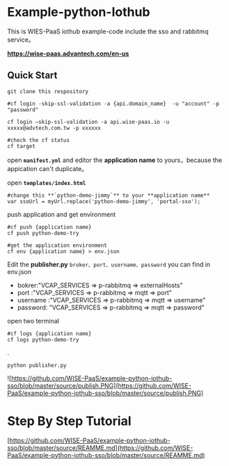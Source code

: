 # Example-python-Iothub


This is WIES-PaaS iothub example-code include the sso and rabbitmq service。

**https://wise-paas.advantech.com/en-us**

## Quick Start

    git clone this respository
    
    #cf login -skip-ssl-validation -a {api.domain_name}  -u "account" -p "password"
    
    cf login –skip-ssl-validation -a api.wise-paas.io -u xxxxx@advtech.com.tw -p xxxxxx
    
    #check the cf status
    cf target
    
open **`manifest.yml`** and editor the **application name** to yours，because the appication can't duplicate。

open **`templates/index.html`**
    
    #change this **`python-demo-jimmy`** to your **application name**
    var ssoUrl = myUrl.replace('python-demo-jimmy', 'portal-sso');


push application and get environment


    #cf push {application name}
    cf push python-demo-try
    
    #get the application environment
    cf env {application name} > env.json 


    
Edit the **publisher.py** `broker、port、username、password` you can find in env.json

* bokrer:"VCAP_SERVICES => p-rabbitmq => externalHosts"
* port :"VCAP_SERVICES => p-rabbitmq => mqtt => port"
* username :"VCAP_SERVICES => p-rabbitmq => mqtt => username"
* password: "VCAP_SERVICES => p-rabbitmq => mqtt => password"

open two terminal
    
    #cf logs {application name}
    cf logs python-demo-try

.

    python publisher.py

![https://github.com/WISE-PaaS/example-python-iothub-sso/blob/master/source/publish.PNG](https://github.com/WISE-PaaS/example-python-iothub-sso/blob/master/source/publish.PNG)

# Step By Step Tutorial

[https://github.com/WISE-PaaS/example-python-iothub-sso/blob/master/source/REAMME.md](https://github.com/WISE-PaaS/example-python-iothub-sso/blob/master/source/REAMME.md)
